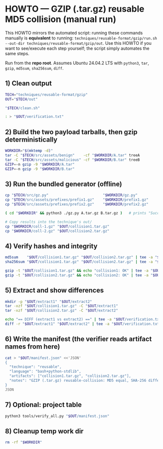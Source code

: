 # HOWTO — GZIP (.tar.gz) reusable MD5 collision (manual run)

This HOWTO mirrors the automated script: running these commands manually is **equivalent** to running:
`techniques/reusable-format/gzip/run.sh --out-dir techniques/reusable-format/gzip/out`.
Use this HOWTO if you want to see/execute each step yourself; the script simply automates the same steps.

Run from the **repo root**. Assumes Ubuntu 24.04.2 LTS with `python3`, `tar`, `gzip`, `md5sum`, `sha256sum`, `diff`.

## 1) Clean output
```bash
TECH="techniques/reusable-format/gzip"
OUT="$TECH/out"

"$TECH/clean.sh"

: > "$OUT/verification.txt"
```

## 2) Build the two payload tarballs, then gzip deterministically
```bash
WORKDIR="$(mktemp -d)"
tar -C "$TECH/src/assets/benign"    -cf "$WORKDIR/A.tar" treeA
tar -C "$TECH/src/assets/malicious" -cf "$WORKDIR/B.tar" treeB
GZIP=-n gzip -9 "$WORKDIR/A.tar"
GZIP=-n gzip -9 "$WORKDIR/B.tar"
```

## 3) Run the bundled generator (offline)
```bash
cp "$TECH/src/gz.py"                         "$WORKDIR/gz.py"
cp "$TECH/src/assets/prefixes/prefix1.gz"    "$WORKDIR/prefix1.gz"
cp "$TECH/src/assets/prefixes/prefix2.gz"    "$WORKDIR/prefix2.gz"

( cd "$WORKDIR" && python3 ./gz.py A.tar.gz B.tar.gz )   # prints "Success!" + MD5

# Copy results into the technique's out/
cp "$WORKDIR/coll-1.gz" "$OUT/collision1.tar.gz"
cp "$WORKDIR/coll-2.gz" "$OUT/collision2.tar.gz"
```

## 4) Verify hashes and integrity
```bash
md5sum    "$OUT/collision1.tar.gz" "$OUT/collision2.tar.gz" | tee -a "$OUT/verification.txt"
sha256sum "$OUT/collision1.tar.gz" "$OUT/collision2.tar.gz" | tee -a "$OUT/verification.txt"

gzip -t "$OUT/collision1.tar.gz" && echo "collision1: OK" | tee -a "$OUT/verification.txt"
gzip -t "$OUT/collision2.tar.gz" && echo "collision2: OK" | tee -a "$OUT/verification.txt"
```

## 5) Extract and show differences
```bash
mkdir -p "$OUT/extract1" "$OUT/extract2"
tar -xzf "$OUT/collision1.tar.gz" -C "$OUT/extract1"
tar -xzf "$OUT/collision2.tar.gz" -C "$OUT/extract2"

echo "== DIFF (extract1 vs extract2) ==" | tee -a "$OUT/verification.txt"
diff -r "$OUT/extract1" "$OUT/extract2" | tee -a "$OUT/verification.txt" || true
```

## 6) Write the manifest (the verifier reads artifact names from here)
```bash
cat > "$OUT/manifest.json" <<'JSON'
{
  "technique": "reusable",
  "language": "bash+python-stdlib",
  "artifacts": ["collision1.tar.gz", "collision2.tar.gz"],
  "notes": "GZIP (.tar.gz) reusable-collision: MD5 equal, SHA-256 different, gzip -t OK, extracted trees differ."
}
JSON
```

## 7) Optional: project table
```bash
python3 tools/verify_all.py "$OUT/manifest.json"
```

## 8) Cleanup temp work dir
```bash
rm -rf "$WORKDIR"
```

